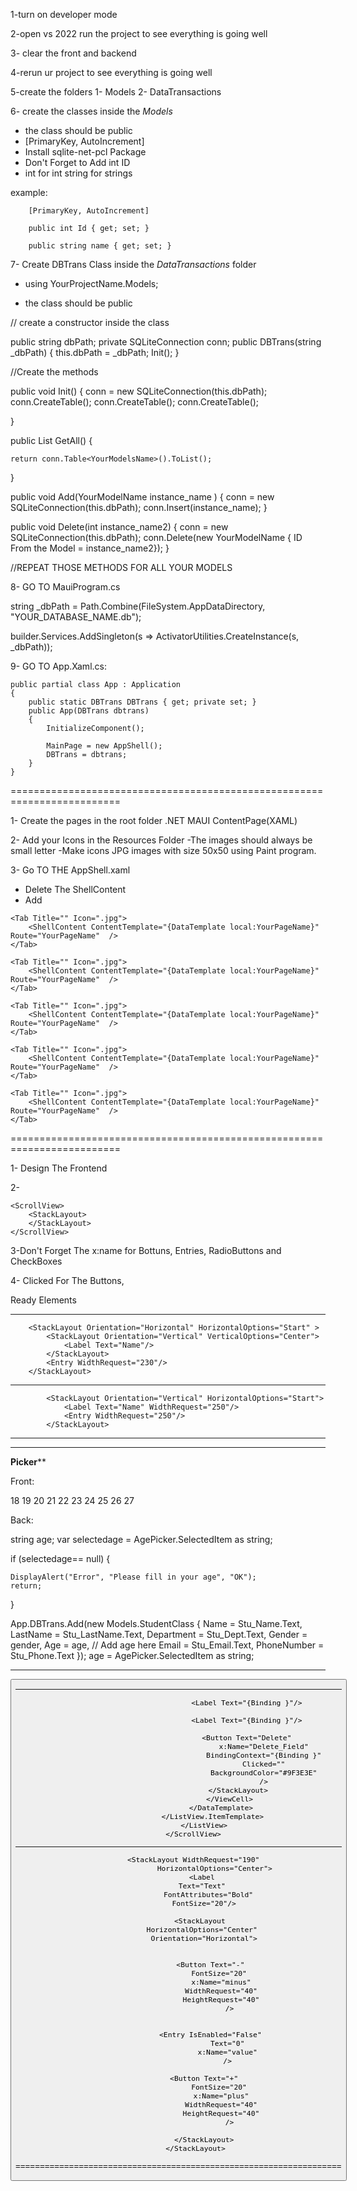 1-turn on developer mode

2-open vs 2022 run the project to see everything is going well

3- clear the front and backend

4-rerun ur project to see everything is going well

5-create the folders 1- Models 2- DataTransactions

6- create the classes inside the *Models* 
* the class should be public
* [PrimaryKey, AutoIncrement] 
* Install sqlite-net-pcl Package 
* Don't Forget to Add int ID 
* int for int string for strings

example:

        [PrimaryKey, AutoIncrement]

        public int Id { get; set; }

        public string name { get; set; }
        

7- Create DBTrans Class inside the *DataTransactions* folder


* using YourProjectName.Models;

* the class should be public


// create a constructor inside the class 

public string dbPath;
private SQLiteConnection conn;
public DBTrans(string _dbPath)
{
    this.dbPath = _dbPath;
    Init();
}

 //Create the methods 
 

public void Init()
{
    conn = new SQLiteConnection(this.dbPath);
    conn.CreateTable<YourModelName>();
    conn.CreateTable<YourModelName>();
    conn.CreateTable<YourModelName>();

}

public List<YourModelName> GetAll()
{

    return conn.Table<YourModelsName>().ToList();
}

public void Add(YourModelName instance_name  )
{
    conn = new SQLiteConnection(this.dbPath);
    conn.Insert(instance_name);
}

public void Delete(int instance_name2)
{
    conn = new SQLiteConnection(this.dbPath);
    conn.Delete(new YourModelName { ID  From the Model = instance_name2});
}


//REPEAT THOSE METHODS FOR ALL YOUR MODELS


8- GO TO MauiProgram.cs

string _dbPath = Path.Combine(FileSystem.AppDataDirectory, "YOUR_DATABASE_NAME.db");

builder.Services.AddSingleton(s => ActivatorUtilities.CreateInstance<DBTrans>(s, _dbPath));

9-  GO TO App.Xaml.cs:


    public partial class App : Application
    {
        public static DBTrans DBTrans { get; private set; }
        public App(DBTrans dbtrans)
        {
            InitializeComponent();

            MainPage = new AppShell();
            DBTrans = dbtrans;
        }
    }


=========================================================================

1- Create the pages in the root folder .NET MAUI ContentPage(XAML)

2- Add your Icons in the Resources Folder 
-The images should always be small letter
-Make icons JPG images with size 50x50 using Paint program.

3- Go TO THE AppShell.xaml

* Delete The ShellContent
* Add

<TabBar >

    <Tab Title="" Icon=".jpg">
        <ShellContent ContentTemplate="{DataTemplate local:YourPageName}" Route="YourPageName"  />
    </Tab>

    <Tab Title="" Icon=".jpg">
        <ShellContent ContentTemplate="{DataTemplate local:YourPageName}" Route="YourPageName"  />
    </Tab>

    <Tab Title="" Icon=".jpg">
        <ShellContent ContentTemplate="{DataTemplate local:YourPageName}" Route="YourPageName"  />
    </Tab>

    <Tab Title="" Icon=".jpg">
        <ShellContent ContentTemplate="{DataTemplate local:YourPageName}" Route="YourPageName"  />
    </Tab>

    <Tab Title="" Icon=".jpg">
        <ShellContent ContentTemplate="{DataTemplate local:YourPageName}" Route="YourPageName"  />
    </Tab>

</TabBar>

=========================================================================

1- Design The Frontend 

2-

    <ScrollView>
        <StackLayout>
        </StackLayout>
    </ScrollView>

3-Don't Forget The x:name for Bottuns, Entries, RadioButtons and CheckBoxes


4- Clicked For The Buttons, 


Ready Elements 


<StackLayout Orientation="Horizontal" HorizontalOptions="Center" Padding="10">
    <Entry x:Name="Stu_Name" Placeholder="First Name" WidthRequest="130" BackgroundColor="#FFFFFF" PlaceholderColor="#999999" Margin="0,0,10,0" Keyboard="Text"/>
    <Entry x:Name="Stu_LastName" Placeholder="Last Name" WidthRequest="130" BackgroundColor="#FFFFFF" PlaceholderColor="#999999"  Margin="0,0,10,0" Keyboard="Text"/>
</StackLayout>


----

        <StackLayout Orientation="Horizontal" HorizontalOptions="Start" >
            <StackLayout Orientation="Vertical" VerticalOptions="Center">
                <Label Text="Name"/>
            </StackLayout>
            <Entry WidthRequest="230"/>
        </StackLayout>

------
            <StackLayout Orientation="Vertical" HorizontalOptions="Start">
                <Label Text="Name" WidthRequest="250"/>
                <Entry WidthRequest="250"/>
            </StackLayout>

-------

<Label Text="Fill In Your Informations" FontAttributes="Bold" TextColor="#333333" HorizontalOptions="Center" Margin="0,20,0,10"/>

-----------

**********Picker************

Front:

<Picker x:Name="AgePicker" Title="Select Age" BackgroundColor="#FFFFFF" TextColor="#333333"  TitleColor="#999999">
     <Picker.Items>
         <x:String>18</x:String>
         <x:String>19</x:String>
         <x:String>20</x:String>
         <x:String>21</x:String>
         <x:String>22</x:String>
         <x:String>23</x:String>
         <x:String>24</x:String>
         <x:String>25</x:String>
         <x:String>26</x:String>
         <x:String>27</x:String>
     </Picker.Items>
 </Picker>

Back:


string age;
var selectedage = AgePicker.SelectedItem as string;

if (selectedage== null)
{

    DisplayAlert("Error", "Please fill in your age", "OK");
    return;
}

App.DBTrans.Add(new Models.StudentClass
{
    Name = Stu_Name.Text,
    LastName = Stu_LastName.Text,
    Department = Stu_Dept.Text,
    Gender = gender,
    Age = age, // Add age here
    Email = Stu_Email.Text,
    PhoneNumber = Stu_Phone.Text
});
age = AgePicker.SelectedItem as string;

-----------

<Button Text="Continue" WidthRequest="100" BackgroundColor="#007BFF" TextColor="#FFFFFF" CornerRadius="20" HorizontalOptions="Center" Margin="0,20,0,10"/>

-----------------


<ScrollView BackgroundColor="White" >
                <ListView x:Name="" ItemTapped="" HorizontalOptions="Center" >
                    <ListView.ItemTemplate>
                        <DataTemplate>
                            <ViewCell>
                                <StackLayout>
                                    <Label Text="{Binding }"/>

                                    <Label Text="{Binding }"/>

                                    <Label Text="{Binding }"/>

                                    <Button Text="Delete"
                                            x:Name="Delete_Field"
                                            BindingContext="{Binding }"
                                            Clicked=""
                                            BackgroundColor="#9F3E3E"
                                            />
                                </StackLayout>
                            </ViewCell>
                        </DataTemplate>
                    </ListView.ItemTemplate>
                </ListView>
            </ScrollView> 
----------------------

            <StackLayout WidthRequest="190" 
                     HorizontalOptions="Center">
                <Label 
                Text="Text" 
                   FontAttributes="Bold" 
                FontSize="20"/>

                <StackLayout  
                HorizontalOptions="Center" 
                Orientation="Horizontal">


                    <Button Text="-" 
                        FontSize="20" 
                        x:Name="minus"
                        WidthRequest="40"
                        HeightRequest="40"
                            />


                    <Entry IsEnabled="False" 
                           Text="0"
                           x:Name="value"
                           />

                 <Button Text="+" 
                        FontSize="20" 
                        x:Name="plus"
                        WidthRequest="40"
                        HeightRequest="40"
                            />

                </StackLayout>
            </StackLayout>

===================================================================










